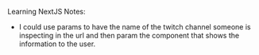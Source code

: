 Learning NextJS Notes:

- I could use params to have the name of the twitch channel someone is inspecting in the url and then param the component that shows the information to the user.